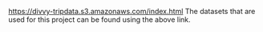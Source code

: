 https://divvy-tripdata.s3.amazonaws.com/index.html
The datasets that are used for this project can be found using the above link.
